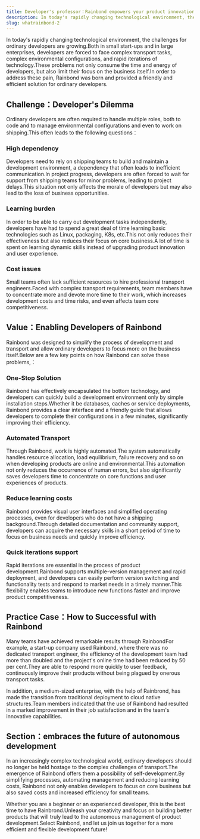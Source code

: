 ```yaml
---
title: Developer's professor：Rainbond empowers your product innovation
description: In today's rapidly changing technological environment, the challenges for ordinary developers are growing.Both in small start-ups and in large enterprises, developers are forced to face complex transport tasks, complex environmental configurations, and rapid iterations of technology.These problems not only consume the time and energy of developers, but also limit their focus on the business itself.In order to address these pain, Rainbond was born and provided a friendly and efficient solution for ordinary developers.
slug: whatrainbond-2
---
```


In today's rapidly changing technological environment, the challenges for ordinary developers are growing.Both in small start-ups and in large enterprises, developers are forced to face complex transport tasks, complex environmental configurations, and rapid iterations of technology.These problems not only consume the time and energy of developers, but also limit their focus on the business itself.In order to address these pain, Rainbond was born and provided a friendly and efficient solution for ordinary developers.

## Challenge：Developer's Dilemma

Ordinary developers are often required to handle multiple roles, both to code and to manage environmental configurations and even to work on shipping.This often leads to the following questions：

### High dependency

Developers need to rely on shipping teams to build and maintain a development environment, a dependency that often leads to inefficient communication.In project progress, developers are often forced to wait for support from shipping teams for minor problems, leading to project delays.This situation not only affects the morale of developers but may also lead to the loss of business opportunities.

### Learning burden

In order to be able to carry out development tasks independently, developers have had to spend a great deal of time learning basic technologies such as Linux, packaging, K8s, etc.This not only reduces their effectiveness but also reduces their focus on core business.A lot of time is spent on learning dynamic skills instead of upgrading product innovation and user experience.

### Cost issues

Small teams often lack sufficient resources to hire professional transport engineers.Faced with complex transport requirements, team members have to concentrate more and devote more time to their work, which increases development costs and time risks, and even affects team core competitiveness.

## Value：Enabling Developers of Rainbond

Rainbond was designed to simplify the process of development and transport and allow ordinary developers to focus more on the business itself.Below are a few key points on how Rainbond can solve these problems,：

### One-Stop Solution

Rainbond has effectively encapsulated the bottom technology, and developers can quickly build a development environment only by simple installation steps.Whether it be databases, caches or service deployments, Rainbond provides a clear interface and a friendly guide that allows developers to complete their configurations in a few minutes, significantly improving their efficiency.

### Automated Transport

Through Rainbond, work is highly automated.The system automatically handles resource allocation, load equilibrium, failure recovery and so on when developing products are online and environmental.This automation not only reduces the occurrence of human errors, but also significantly saves developers time to concentrate on core functions and user experiences of products.

### Reduce learning costs

Rainbond provides visual user interfaces and simplified operating processes, even for developers who do not have a shipping background.Through detailed documentation and community support, developers can acquire the necessary skills in a short period of time to focus on business needs and quickly improve efficiency.

### Quick iterations support

Rapid iterations are essential in the process of product development.Rainbond supports multiple-version management and rapid deployment, and developers can easily perform version switching and functionality tests and respond to market needs in a timely manner.This flexibility enables teams to introduce new functions faster and improve product competitiveness.

## Practice Case：How to Successful with Rainbond

Many teams have achieved remarkable results through RainbondFor example, a start-up company used Rainbond, where there was no dedicated transport engineer, the efficiency of the development team had more than doubled and the project's online time had been reduced by 50 per cent.They are able to respond more quickly to user feedback, continuously improve their products without being plagued by onerous transport tasks.

In addition, a medium-sized enterprise, with the help of Rainbrond, has made the transition from traditional deployment to cloud native structures.Team members indicated that the use of Rainbond had resulted in a marked improvement in their job satisfaction and in the team's innovative capabilities.

## Section：embraces the future of autonomous development

In an increasingly complex technological world, ordinary developers should no longer be held hostage to the complex challenges of transport.The emergence of Rainbond offers them a possibility of self-development.By simplifying processes, automating management and reducing learning costs, Rainbond not only enables developers to focus on core business but also saved costs and increased efficiency for small teams.

Whether you are a beginner or an experienced developer, this is the best time to have Rainbrond.Unleash your creativity and focus on building better products that will truly lead to the autonomous management of product development.Select Rainbond, and let us join us together for a more efficient and flexible development future!

